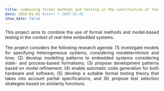 ```yaml
---
title: Combining formal methods and testing in the construction of real-time embedded systems | Concluded in 2010
date: 2010-01-01 #start = 2007-01-01
show_date: false
---
```


<div align="justify">This project aims to combine the use of formal methods and model-based testing in the context of real-time embedded systems.</div>

<!--more-->

<br>

<div align="justify">The project considers the following research agenda: (1) investigate models for specifying heterogeneous systems, considering nondeterminism and time; (2) develop modelling patterns to embedded systems considering state- and process-based formalisms; (3) propose development patterns based on model refinement; (4) enable automatic code generation for both hardware and software; (5) develop a suitable formal testing theory that takes into account partial specifications; and (6) propose test selection strategies based on similarity functions.</div>
